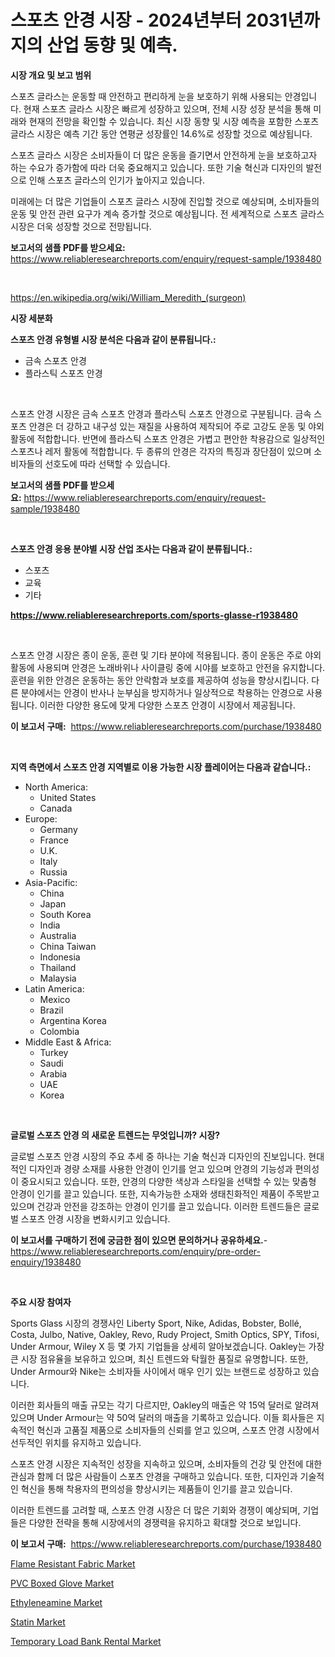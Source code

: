 <p><h1>스포츠 안경 시장 - 2024년부터 2031년까지의 산업 동향 및 예측.</h1></p><p><strong>시장 개요 및 보고 범위</strong></p>
<p><p>스포츠 글라스는 운동할 때 안전하고 편리하게 눈을 보호하기 위해 사용되는 안경입니다. 현재 스포츠 글라스 시장은 빠르게 성장하고 있으며, 전체 시장 성장 분석을 통해 미래와 현재의 전망을 확인할 수 있습니다. 최신 시장 동향 및 시장 예측을 포함한 스포츠 글라스 시장은 예측 기간 동안 연평균 성장률인 14.6%로 성장할 것으로 예상됩니다. </p><p>스포츠 글라스 시장은 소비자들이 더 많은 운동을 즐기면서 안전하게 눈을 보호하고자 하는 수요가 증가함에 따라 더욱 중요해지고 있습니다. 또한 기술 혁신과 디자인의 발전으로 인해 스포츠 글라스의 인기가 높아지고 있습니다. </p><p>미래에는 더 많은 기업들이 스포츠 글라스 시장에 진입할 것으로 예상되며, 소비자들의 운동 및 안전 관련 요구가 계속 증가할 것으로 예상됩니다. 전 세계적으로 스포츠 글라스 시장은 더욱 성장할 것으로 전망됩니다.</p></p>
<p><strong>보고서의 샘플 PDF를 받으세요:</strong> <a href="https://www.reliableresearchreports.com/enquiry/request-sample/1938480">https://www.reliableresearchreports.com/enquiry/request-sample/1938480</a></p>
<p>&nbsp;</p>
<p><a href="https://en.wikipedia.org/wiki/William_Meredith_(surgeon)">https://en.wikipedia.org/wiki/William_Meredith_(surgeon)</a></p>
<p><strong>시장 세분화</strong></p>
<p><strong>스포츠 안경 유형별 시장 분석은 다음과 같이 분류됩니다.:</strong></p>
<p><ul><li>금속 스포츠 안경</li><li>플라스틱 스포츠 안경</li></ul></p>
<p>&nbsp;</p>
<p><p>스포츠 안경 시장은 금속 스포츠 안경과 플라스틱 스포츠 안경으로 구분됩니다. 금속 스포츠 안경은 더 강하고 내구성 있는 재질을 사용하여 제작되어 주로 고강도 운동 및 야외 활동에 적합합니다. 반면에 플라스틱 스포츠 안경은 가볍고 편안한 착용감으로 일상적인 스포츠나 레저 활동에 적합합니다. 두 종류의 안경은 각자의 특징과 장단점이 있으며 소비자들의 선호도에 따라 선택할 수 있습니다.</p></p>
<p><strong>보고서의 샘플 PDF를 받으세요:</strong>&nbsp;<a href="https://www.reliableresearchreports.com/enquiry/request-sample/1938480">https://www.reliableresearchreports.com/enquiry/request-sample/1938480</a></p>
<p>&nbsp;</p>
<p><strong> 스포츠 안경 응용 분야별 시장 산업 조사는 다음과 같이 분류됩니다.:</strong></p>
<p><ul><li>스포츠</li><li>교육</li><li>기타</li></ul></p>
<p><strong><a href="https://www.reliableresearchreports.com/sports-glasse-r1938480">https://www.reliableresearchreports.com/sports-glasse-r1938480</a></strong></p>
<p>&nbsp;</p>
<p><p>스포츠 안경 시장은 종이 운동, 훈련 및 기타 분야에 적용됩니다. 종이 운동은 주로 야외 활동에 사용되며 안경은 노래바위나 사이클링 중에 시야를 보호하고 안전을 유지합니다. 훈련을 위한 안경은 운동하는 동안 안락함과 보호를 제공하여 성능을 향상시킵니다. 다른 분야에서는 안경이 반사나 눈부심을 방지하거나 일상적으로 착용하는 안경으로 사용됩니다. 이러한 다양한 용도에 맞게 다양한 스포츠 안경이 시장에서 제공됩니다.</p></p>
<p><strong>이 보고서 구매:</strong>&nbsp; <a href="https://www.reliableresearchreports.com/purchase/1938480">https://www.reliableresearchreports.com/purchase/1938480</a></p>
<p>&nbsp;</p>
<p><strong>지역 측면에서 스포츠 안경 지역별로 이용 가능한 시장 플레이어는 다음과 같습니다.:</strong></p>
<p><ul>
    <li>
        North America:
        <ul>
            <li>United States</li>
            <li>Canada</li>
        </ul>
    </li>
    <li>
        Europe:
        <ul>
            <li>Germany</li>
            <li>France</li>
            <li>U.K.</li>
            <li>Italy</li>
            <li>Russia</li>
        </ul>
    </li>
    <li>
        Asia-Pacific:
        <ul>
            <li>China</li>
            <li>Japan</li>
            <li>South Korea</li>
            <li>India</li>
            <li>Australia</li>
            <li>China Taiwan</li>
            <li>Indonesia</li>
            <li>Thailand</li>
            <li>Malaysia</li>
        </ul>
    </li>
    <li>
        Latin America:
        <ul>
            <li>Mexico</li>
            <li>Brazil</li>
            <li>Argentina Korea</li>
            <li>Colombia</li>
        </ul>
    </li>
    <li>
        Middle East & Africa:
        <ul>
            <li>Turkey</li>
            <li>Saudi</li>
            <li>Arabia</li>
            <li>UAE</li>
            <li>Korea</li>
        </ul>
    </li>
    </ul></p>
<p>&nbsp;</p>
<p><strong>글로벌 스포츠 안경 의 새로운 트렌드는 무엇입니까? 시장?</strong></p>
<p><p>글로벌 스포츠 안경 시장의 주요 추세 중 하나는 기술 혁신과 디자인의 진보입니다. 현대적인 디자인과 경량 소재를 사용한 안경이 인기를 얻고 있으며 안경의 기능성과 편의성이 중요시되고 있습니다. 또한, 안경의 다양한 색상과 스타일을 선택할 수 있는 맞춤형 안경이 인기를 끌고 있습니다. 또한, 지속가능한 소재와 생태친화적인 제품이 주목받고 있으며 건강과 안전을 강조하는 안경이 인기를 끌고 있습니다. 이러한 트렌드들은 글로벌 스포츠 안경 시장을 변화시키고 있습니다.</p></p>
<p><strong>이 보고서를 구매하기 전에 궁금한 점이 있으면 문의하거나 공유하세요.</strong>- <a href="https://www.reliableresearchreports.com/enquiry/pre-order-enquiry/1938480">https://www.reliableresearchreports.com/enquiry/pre-order-enquiry/1938480</a></p>
<p>&nbsp;</p>
<p><strong>주요 시장 참여자</strong></p>
<p><p>Sports Glass 시장의 경쟁사인 Liberty Sport, Nike, Adidas, Bobster, Bollé, Costa, Julbo, Native, Oakley, Revo, Rudy Project, Smith Optics, SPY, Tifosi, Under Armour, Wiley X 등 몇 가지 기업들을 상세히 알아보겠습니다. Oakley는 가장 큰 시장 점유율을 보유하고 있으며, 최신 트렌드와 탁월한 품질로 유명합니다. 또한, Under Armour와 Nike는 소비자들 사이에서 매우 인기 있는 브랜드로 성장하고 있습니다.</p><p>이러한 회사들의 매출 규모는 각기 다르지만, Oakley의 매출은 약 15억 달러로 알려져 있으며 Under Armour는 약 50억 달러의 매출을 기록하고 있습니다. 이들 회사들은 지속적인 혁신과 고품질 제품으로 소비자들의 신뢰를 얻고 있으며, 스포츠 안경 시장에서 선두적인 위치를 유지하고 있습니다.</p><p>스포츠 안경 시장은 지속적인 성장을 지속하고 있으며, 소비자들의 건강 및 안전에 대한 관심과 함께 더 많은 사람들이 스포츠 안경을 구매하고 있습니다. 또한, 디자인과 기술적인 혁신을 통해 착용자의 편의성을 향상시키는 제품들이 인기를 끌고 있습니다.</p><p>이러한 트렌드를 고려할 때, 스포츠 안경 시장은 더 많은 기회와 경쟁이 예상되며, 기업들은 다양한 전략을 통해 시장에서의 경쟁력을 유지하고 확대할 것으로 보입니다.</p></p>
<p><strong>이 보고서 구매:</strong>&nbsp;&nbsp;<a href="https://www.reliableresearchreports.com/purchase/1938480">https://www.reliableresearchreports.com/purchase/1938480</a></p>
<p><p><a href="https://medium.com/@samantha.welch56767/exploring-flame-resistant-fabric-market-dynamics-global-trends-and-future-growth-prospects-2024-486b132d8761">Flame Resistant Fabric Market</a></p><p><a href="https://github.com/dancokkoe288/Market-Research-Report-List-1/blob/main/pvc-boxed-glove-market.md">PVC Boxed Glove Market</a></p><p><a href="https://medium.com/@marcoshoppe2023/global-ethyleneamine-industry-types-applications-market-players-regional-growth-analysis-and-4cab834bae80">Ethyleneamine Market</a></p><p><a href="https://issuu.com/reportprime-2/docs/statin-market-size-2030.pptx">Statin Market</a></p><p><a href="https://github.com/mdkiwi4kiwi/Market-Research-Report-List-1/blob/main/temporary-load-bank-rental-market.md">Temporary Load Bank Rental Market</a></p></p>